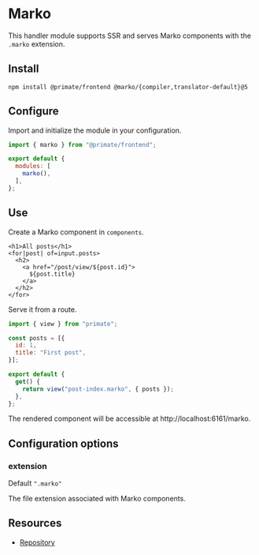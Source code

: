 # Marko

This handler module supports SSR and serves Marko components with the `.marko`
extension.

## Install

`npm install @primate/frontend @marko/{compiler,translator-default}@5`

## Configure

Import and initialize the module in your configuration.

```js caption=primate.config.js
import { marko } from "@primate/frontend";

export default {
  modules: [
    marko(),
  ],
};
```

## Use

Create a Marko component in `components`.

```marko caption=components/post-index.marko
<h1>All posts</h1>
<for|post| of=input.posts>
  <h2>
    <a href="/post/view/${post.id}">
      ${post.title}
    </a>
  </h2>
</for>
```

Serve it from a route.

```js caption=routes/marko.js
import { view } from "primate";

const posts = [{
  id: 1,
  title: "First post",
}];

export default {
  get() {
    return view("post-index.marko", { posts });
  },
};
```

The rendered component will be accessible at http://localhost:6161/marko.

## Configuration options

### extension

Default `".marko"`

The file extension associated with Marko components.

## Resources

* [Repository][repo]

[repo]: https://github.com/primatejs/primate/tree/master/packages/frontend
